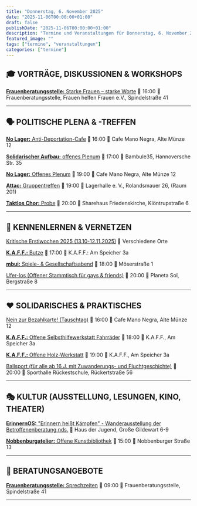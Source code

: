 ```yaml
---
title: "Donnerstag, 6. November 2025"
date: "2025-11-06T00:00:00+01:00"
draft: false
publishDate: "2025-11-06T00:00:00+01:00"
description: "Termine und Veranstaltungen für Donnerstag, 6. November 2025"
featured_image: ""
tags: ["termine", "veranstaltungen"]
categories: ["termine"]
---
```


## 🎓 VORTRÄGE, DISKUSSIONEN & WORKSHOPS

[**Frauenberatungsstelle:** Starke Frauen – starke Worte](https://frauenberatung-os.de/kalender/)
📅 16:00 📍 Frauenberatungsstelle, Frauen helfen Frauen e.V., Spindelstraße 41

***

## 🗣️ POLITISCHE PLENA & -TREFFEN

[**No Lager:** Anti-Deportation-Cafe](https://www.instagram.com/nolager_osnabrueck/)
📅 16:00 📍 Cafe Mano Negra, Alte Münze 12

[**Solidarischer Aufbau:** offenes Plenum](https://www.instagram.com/p/DKulHO9tMBg/)
📅 17:00 📍 Bambule35, Hannoversche Str. 35

[**No Lager:** Offenes Plenum](https://www.instagram.com/nolager_osnabrueck/)
📅 19:00 📍 Cafe Mano Negra, Alte Münze 12

[**Attac:** Gruppentreffen](https://www.attac-netzwerk.de/osnabrueck/themen-treffen)
📅 19:00 📍 Lagerhalle e. V., Rolandsmauer 26, (Raum 201)

[**Taktlos Chor:** Probe](https://sharehaus-friedenskirche.de/termin/taktlos-chor/)
📅 20:00 📍 Sharehaus Friedenskirche, Klöntrupstraße 6

***

## 👋 KENNENLERNEN & VERNETZEN

[Kritische Erstiwochen 2025 (13.10-12.11.2025)](https://kleinestrolche.wordpress.com/wp-content/uploads/2025/10/erstiheft_148x148mm_2025_web.pdf)
📍 Verschiedene Orte

[**K.A.F.F.:** Butze](https://kaff-os.de/aktivitaeten/butze/)
📅 17:00 📍 K.A.F.F.: Am Speicher 3a

[**mbui:** Spiele- & Gesellschaftsabend](https://meinebildungundich.de/)
📅 18:00 📍 Möserstraße 1

[Ufer-los (Offener Stammtisch für gays & friends)](http://www.ufer-los.net/)
📅 20:00 📍 Planeta Sol, Bergstraße 8

***

## ❤️ SOLIDARISCHES & PRAKTISCHES

[Nein zur Bezahlkarte! (Tauschtag)](https://www.instagram.com/neinzurbezahlkarteos/)
📅 16:00 📍 Cafe Mano Negra, Alte Münze 12

[**K.A.F.F.:** Offene Selbsthilfewerkstatt Fahrräder](https://kaff-os.de/aktivitaeten/offene-fahrradwerkstatt/)
📅 18:00 📍 K.A.F.F., Am Speicher 3a

[**K.A.F.F.:** Offene Holz-Werkstatt](https://kaff-os.de/aktivitaeten/offene-holzwerkstatt/)
📅 19:00 📍 K.A.F.F., Am Speicher 3a

[Ballsport (für alle ab 16 J. mit Zuwanderungs- und Fluchtgeschichte)](https://meinebildungundich.de/)
📅 20:00 📍 Sporthalle Rückestschule, Rückertstraße 56

***

## 🎭 KULTUR (AUSSTELLUNG, LESUNGEN, KINO, THEATER)

[**ErinnernOS:** "Erinnern heißt Kämpfen" - Wanderausstellung der Betroffenenberatung nds.](https://www.instagram.com/erinnern_os/p/DPlDgd-gZqb/)
📍 Haus der Jugend, Große Gildewart 6-9

[**Nobbenburgatelier:** Offene Kunstbibliothek](https://www.instagram.com/nobbenburgatelier/)
📅 15:00 📍 Nobbenburger Straße 13

***

## 💬 BERATUNGSANGEBOTE

[**Frauenberatungsstelle:** Sprechzeiten](https://frauenberatung-os.de/kalender/)
📅 09:00 📍 Frauenberatungsstelle, Spindelstraße 41

***